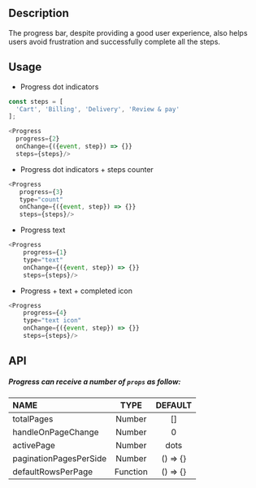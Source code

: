 
## Description

The progress bar, despite providing a good user experience, also helps users avoid frustration and successfully complete all the steps.

## Usage

* Progress dot indicators

```js
const steps = [
  'Cart', 'Billing', 'Delivery', 'Review & pay'
];

<Progress 
  progress={2} 
  onChange={({event, step}) => {}}
  steps={steps}/>
```

* Progress dot indicators + steps counter

```js
<Progress
   progress={3} 
   type="count" 
   onChange={({event, step}) => {}} 
   steps={steps}/>
```

* Progress text

```js
<Progress 
    progress={1} 
    type="text" 
    onChange={({event, step}) => {}}
    steps={steps}/>
```

* Progress + text + completed icon

```js
<Progress 
    progress={4} 
    type="text icon" 
    onChange={({event, step}) => {}} 
    steps={steps}/>
```

## API

##### Progress can receive a number of `props` as follow:


| NAME   | TYPE | DEFAULT | 
| :---  | :---:  | :---: | 
| totalPages | Number | [] | 
| handleOnPageChange | Number | 0 | 
| activePage | Number | dots  | 
| paginationPagesPerSide | Number | () => {} |
| defaultRowsPerPage | Function | () => {} |

